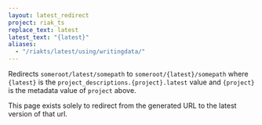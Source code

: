 ```yaml
---
layout: latest_redirect
project: riak_ts
replace_text: latest
latest_text: "{latest}"
aliases:
  - "/riakts/latest/using/writingdata/"
---
```


Redirects `someroot/latest/somepath` to `someroot/{latest}/somepath` 
where `{latest}` is the `project_descriptions.{project}.latest` value
and `{project}` is the metadata value of `project` above.

This page exists solely to redirect from the generated URL to the latest version of
that url.




